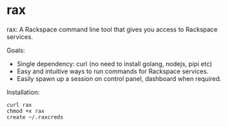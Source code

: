 rax
===

rax: A Rackspace command line tool that gives you access to Rackspace services.

Goals:  
* Single dependency: curl (no need to install golang, nodejs, pipi etc)
* Easy and intuitive ways to run commands for Rackspace services.
* Easily spawn up a session on control panel, dashboard when required.

Installation:
```shell
curl rax
chmod +x rax
create ~/.raxcreds
```
